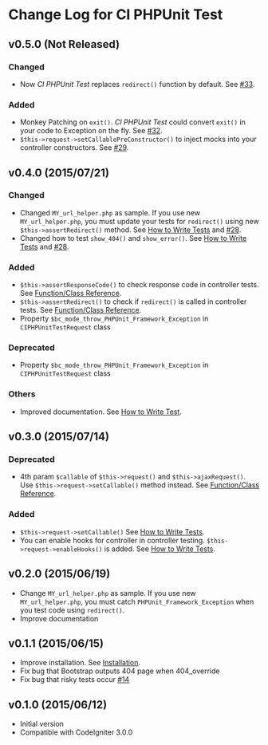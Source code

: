 # Change Log for CI PHPUnit Test

## v0.5.0 (Not Released)

### Changed

* Now *CI PHPUnit Test* replaces `redirect()` function by default. See [#33](https://github.com/kenjis/ci-phpunit-test/pull/33).

### Added

* Monkey Patching on `exit()`. *CI PHPUnit Test* could convert `exit()` in your code to Exception on the fly. See [#32](https://github.com/kenjis/ci-phpunit-test/pull/32).
* `$this->request->setCallablePreConstructor()` to inject mocks into your controller constructors. See [#29](https://github.com/kenjis/ci-phpunit-test/pull/29).

## v0.4.0 (2015/07/21)

### Changed

* Changed `MY_url_helper.php` as sample. If you use new `MY_url_helper.php`, you must update your tests for `redirect()` using new `$this->assertRedirect()` method. See [How to Write Tests](https://github.com/kenjis/ci-phpunit-test/blob/v0.4.0/docs/HowToWriteTests.md#redirect) and [#28](https://github.com/kenjis/ci-phpunit-test/pull/28).
* Changed how to test `show_404()` and `show_error()`. See [How to Write Tests](https://github.com/kenjis/ci-phpunit-test/blob/v0.4.0/docs/HowToWriteTests.md#show_error-and-show_404) and [#28](https://github.com/kenjis/ci-phpunit-test/pull/28).

### Added

* `$this->assertResponseCode()` to check response code in controller tests. See [Function/Class Reference](https://github.com/kenjis/ci-phpunit-test/blob/v0.4.0/docs/FunctionAndClassReference.md#testcaseassertresponsecodecode).
* `$this->assertRedirect()` to check if `redirect()` is called in controller tests. See [Function/Class Reference](https://github.com/kenjis/ci-phpunit-test/blob/v0.4.0/docs/FunctionAndClassReference.md#testcaseassertredirecturi-code--null).
* Property `$bc_mode_throw_PHPUnit_Framework_Exception` in `CIPHPUnitTestRequest` class

### Deprecated

* Property `$bc_mode_throw_PHPUnit_Framework_Exception` in `CIPHPUnitTestRequest` class

### Others

* Improved documentation. See [How to Write Test](https://github.com/kenjis/ci-phpunit-test/blob/v0.4.0/docs/HowToWriteTests.md).

## v0.3.0 (2015/07/14)

### Deprecated

* 4th param `$callable` of `$this->request()` and  `$this->ajaxRequest()`. Use `$this->request->setCallable()` method instead. See [Function/Class Reference](https://github.com/kenjis/ci-phpunit-test/blob/v0.3.0/docs/FunctionAndClassReference.md#testcaserequestmethod-argv-params---callable--null).

### Added

* `$this->request->setCallable()` See [How to Write Tests](https://github.com/kenjis/ci-phpunit-test/blob/v0.3.0/docs/HowToWriteTests.md#request-and-use-mocks).
* You can enable hooks for controller in controller testing. `$this->request->enableHooks()` is added. See [How to Write Tests](https://github.com/kenjis/ci-phpunit-test/blob/v0.3.0/docs/HowToWriteTests.md#controller-with-hooks).

## v0.2.0 (2015/06/19)

* Change `MY_url_helper.php` as sample. If you use new `MY_url_helper.php`, you must catch `PHPUnit_Framework_Exception` when you test code using `redirect()`.
* Improve documentation

## v0.1.1 (2015/06/15)

* Improve installation. See [Installation](https://github.com/kenjis/ci-phpunit-test#installation).
* Fix bug that Bootstrap outputs 404 page when 404_override
* Fix bug that risky tests occur [#14](https://github.com/kenjis/ci-phpunit-test/issues/14)

## v0.1.0 (2015/06/12)

* Initial version
* Compatible with CodeIgniter 3.0.0
